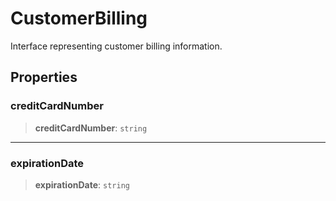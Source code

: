 # CustomerBilling

Interface representing customer billing information.

## Properties

### creditCardNumber

> **creditCardNumber**: `string`

***

### expirationDate

> **expirationDate**: `string`
